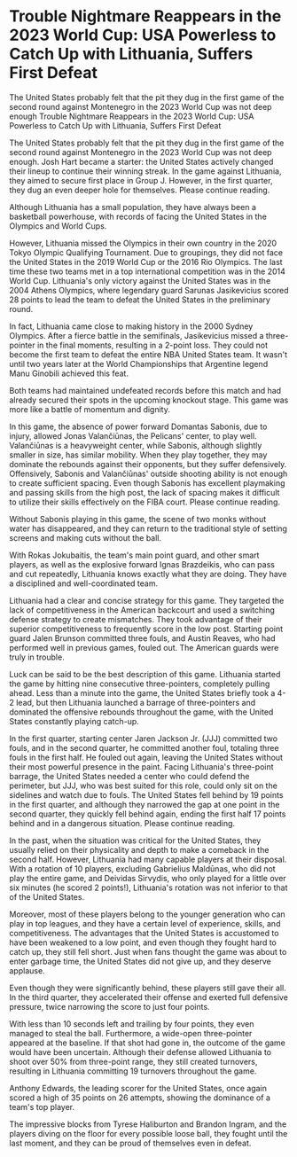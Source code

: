 # Trouble Nightmare Reappears in the 2023 World Cup: USA Powerless to Catch Up with Lithuania, Suffers First Defeat

The United States probably felt that the pit they dug in the first game of the second round against Montenegro in the 2023 World Cup was not deep enough 
 Trouble Nightmare Reappears in the 2023 World Cup: USA Powerless to Catch Up with Lithuania, Suffers First Defeat

The United States probably felt that the pit they dug in the first game of the second round against Montenegro in the 2023 World Cup was not deep enough. Josh Hart became a starter: the United States actively changed their lineup to continue their winning streak. In the game against Lithuania, they aimed to secure first place in Group J. However, in the first quarter, they dug an even deeper hole for themselves. Please continue reading.

Although Lithuania has a small population, they have always been a basketball powerhouse, with records of facing the United States in the Olympics and World Cups.

However, Lithuania missed the Olympics in their own country in the 2020 Tokyo Olympic Qualifying Tournament. Due to groupings, they did not face the United States in the 2019 World Cup or the 2016 Rio Olympics. The last time these two teams met in a top international competition was in the 2014 World Cup. Lithuania's only victory against the United States was in the 2004 Athens Olympics, where legendary guard Sarunas Jasikevicius scored 28 points to lead the team to defeat the United States in the preliminary round.

In fact, Lithuania came close to making history in the 2000 Sydney Olympics. After a fierce battle in the semifinals, Jasikevicius missed a three-pointer in the final moments, resulting in a 2-point loss. They could not become the first team to defeat the entire NBA United States team. It wasn't until two years later at the World Championships that Argentine legend Manu Ginobili achieved this feat.

Both teams had maintained undefeated records before this match and had already secured their spots in the upcoming knockout stage. This game was more like a battle of momentum and dignity.

In this game, the absence of power forward Domantas Sabonis, due to injury, allowed Jonas Valančiūnas, the Pelicans' center, to play well. Valančiūnas is a heavyweight center, while Sabonis, although slightly smaller in size, has similar mobility. When they play together, they may dominate the rebounds against their opponents, but they suffer defensively. Offensively, Sabonis and Valančiūnas' outside shooting ability is not enough to create sufficient spacing. Even though Sabonis has excellent playmaking and passing skills from the high post, the lack of spacing makes it difficult to utilize their skills effectively on the FIBA court. Please continue reading.

Without Sabonis playing in this game, the scene of two monks without water has disappeared, and they can return to the traditional style of setting screens and making cuts without the ball.

With Rokas Jokubaitis, the team's main point guard, and other smart players, as well as the explosive forward Ignas Brazdeikis, who can pass and cut repeatedly, Lithuania knows exactly what they are doing. They have a disciplined and well-coordinated team.

Lithuania had a clear and concise strategy for this game. They targeted the lack of competitiveness in the American backcourt and used a switching defense strategy to create mismatches. They took advantage of their superior competitiveness to frequently score in the low post. Starting point guard Jalen Brunson committed three fouls, and Austin Reaves, who had performed well in previous games, fouled out. The American guards were truly in trouble.

Luck can be said to be the best description of this game. Lithuania started the game by hitting nine consecutive three-pointers, completely pulling ahead. Less than a minute into the game, the United States briefly took a 4-2 lead, but then Lithuania launched a barrage of three-pointers and dominated the offensive rebounds throughout the game, with the United States constantly playing catch-up.

In the first quarter, starting center Jaren Jackson Jr. (JJJ) committed two fouls, and in the second quarter, he committed another foul, totaling three fouls in the first half. He fouled out again, leaving the United States without their most powerful presence in the paint. Facing Lithuania's three-point barrage, the United States needed a center who could defend the perimeter, but JJJ, who was best suited for this role, could only sit on the sidelines and watch due to fouls. The United States fell behind by 19 points in the first quarter, and although they narrowed the gap at one point in the second quarter, they quickly fell behind again, ending the first half 17 points behind and in a dangerous situation. Please continue reading.

In the past, when the situation was critical for the United States, they usually relied on their physicality and depth to make a comeback in the second half. However, Lithuania had many capable players at their disposal. With a rotation of 10 players, excluding Gabrielius Maldūnas, who did not play the entire game, and Deividas Sirvydis, who only played for a little over six minutes (he scored 2 points!), Lithuania's rotation was not inferior to that of the United States.

Moreover, most of these players belong to the younger generation who can play in top leagues, and they have a certain level of experience, skills, and competitiveness. The advantages that the United States is accustomed to have been weakened to a low point, and even though they fought hard to catch up, they still fell short. Just when fans thought the game was about to enter garbage time, the United States did not give up, and they deserve applause.

Even though they were significantly behind, these players still gave their all. In the third quarter, they accelerated their offense and exerted full defensive pressure, twice narrowing the score to just four points.

With less than 10 seconds left and trailing by four points, they even managed to steal the ball. Furthermore, a wide-open three-pointer appeared at the baseline. If that shot had gone in, the outcome of the game would have been uncertain. Although their defense allowed Lithuania to shoot over 50% from three-point range, they still created turnovers, resulting in Lithuania committing 19 turnovers throughout the game.

Anthony Edwards, the leading scorer for the United States, once again scored a high of 35 points on 26 attempts, showing the dominance of a team's top player.

The impressive blocks from Tyrese Haliburton and Brandon Ingram, and the players diving on the floor for every possible loose ball, they fought until the last moment, and they can be proud of themselves even in defeat.